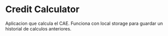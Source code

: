 # Credit Calculator

Aplicacion que calcula el CAE. Funciona con local storage para guardar un historial de calculos anteriores.
